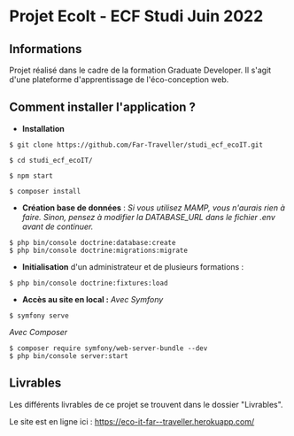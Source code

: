 
# Projet EcoIt - ECF Studi Juin 2022

## Informations

Projet réalisé dans le cadre de la formation Graduate Developer.
Il s'agit d'une plateforme d'apprentissage de l'éco-conception web.

## Comment installer l'application ?
* **Installation**
```
$ git clone https://github.com/Far-Traveller/studi_ecf_ecoIT.git
```
```
$ cd studi_ecf_ecoIT/
```
```
$ npm start
```
```
$ composer install
```
* **Création base de données** : *Si vous utilisez MAMP, vous n'aurais rien à faire. Sinon, pensez à modifier la DATABASE_URL dans le fichier .env avant de continuer.*

```
$ php bin/console doctrine:database:create
$ php bin/console doctrine:migrations:migrate
```
* **Initialisation** d'un administrateur et de plusieurs formations :
```
$ php bin/console doctrine:fixtures:load
```
* **Accès au site en local :**
*Avec Symfony*
```
$ symfony serve
```
*Avec Composer*
```
$ composer require symfony/web-server-bundle --dev
$ php bin/console server:start
```

## Livrables
Les différents livrables de ce projet se trouvent dans le dossier "Livrables".

Le site est en ligne ici : https://eco-it-far--traveller.herokuapp.com/
